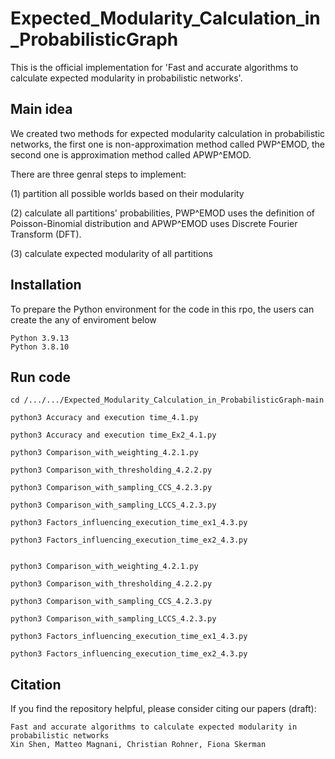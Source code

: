 # Expected_Modularity_Calculation_in_ProbabilisticGraph

This is the official implementation for 'Fast and accurate algorithms to calculate expected modularity in probabilistic networks'.

## Main idea

We created two methods for expected modularity calculation in probabilistic networks, the first one is non-approximation method called PWP^EMOD, the second one is approximation method called APWP^EMOD.

There are three genral steps to implement:

(1) partition all possible worlds based on their modularity 

(2) calculate all partitions' probabilities, PWP^EMOD uses the definition of Poisson-Binomial distribution and APWP^EMOD uses Discrete Fourier Transform (DFT).

(3) calculate expected modularity of all partitions

## Installation

To prepare the Python environment for the code in this rpo, the users can create the any of enviroment below

```
Python 3.9.13
Python 3.8.10
```
## Run code
```
cd /.../.../Expected_Modularity_Calculation_in_ProbabilisticGraph-main

python3 Accuracy and execution time_4.1.py

python3 Accuracy and execution time_Ex2_4.1.py

python3 Comparison_with_weighting_4.2.1.py

python3 Comparison_with_thresholding_4.2.2.py

python3 Comparison_with_sampling_CCS_4.2.3.py

python3 Comparison_with_sampling_LCCS_4.2.3.py

python3 Factors_influencing_execution_time_ex1_4.3.py

python3 Factors_influencing_execution_time_ex2_4.3.py


python3 Comparison_with_weighting_4.2.1.py

python3 Comparison_with_thresholding_4.2.2.py

python3 Comparison_with_sampling_CCS_4.2.3.py

python3 Comparison_with_sampling_LCCS_4.2.3.py

python3 Factors_influencing_execution_time_ex1_4.3.py

python3 Factors_influencing_execution_time_ex2_4.3.py

```
## Citation

If you find the repository helpful, please consider citing our papers (draft):

```
Fast and accurate algorithms to calculate expected modularity in probabilistic networks
Xin Shen, Matteo Magnani, Christian Rohner, Fiona Skerman
```



